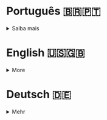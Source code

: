 # Português 🇧🇷🇵🇹

<details>
  <summary>
    Saiba mais
  </summary>
  
  # ft_printf
Projeto da [42](https://www.42lisboa.com) - Rank 1 - ft_printf

<details>
  <summary><strong>🏆 Meu desempenho</strong></summary><br />

  <img src="project-infos/desempenho.png"/>
</details>

## 📌 Habilidades

> Habilidades desenvolvidas:

- Utilização de ponteiros
- Noções de endereço de memória
- Noções de alocação e dealocação de memória
- Entendimento sobre as funções variadics
- Utilização de quantidades variáveis de parametros
- Reprodução da função printf

## ‍💻 Softwares necessários

- C compiler (clang)

## ⬇️ Compilando arquivos

```bash
	make #Compila todos as funções para a biblioteca 'libftprintf.a'.
	make all #Faz exatamente a mesma coisa que apenas 'make'.
	make libftprintf.a #Faz exatamente a mesma coisa que apenas 'make'.
	#PS: Todos os comandos listados acima criam a biblioteca, além de compilar as funções. 
```

## ⚡ Testando o projeto

```
	Para testar este projeto é necessário um arquivo de teste, pode utilizar um arquivo "main.c" como base e deve-se declarar a
	biblioteca (#include "path/ft_printf.h") no arquivo de teste.
```

## Time de desenvolvimento

> Projeto individual:

<table>
    <tr>
      <td>
        <img align="center" height="150px" width="150px" src="https://avatars.githubusercontent.com/u/67388710?v=4"/>
        <h4 align="center">Alê Rabelo</h4>
      </td>
    </tr>
  </table>

## 💬 Contatos

<div align="center" style="display: inline_block">
  <a href="https://rabeloguedes.github.io" target="_blank">
    <img height="28rem" src="https://img.shields.io/badge/my_portfolio-3fc337?style=for-the-badge" target="_blank">
  </a> 
  <a href="https://www.linkedin.com/in/al%C3%AA-emmanuel-rabelo-guedes/" target="_blank">
    <img height="28rem" src="https://img.shields.io/badge/LinkedIn-0077B5?style=for-the-badge&logo=linkedin&logoColor=white">
  </a> 
   <a href="mailto:rabeloguedes@proton.me">
     <img src="https://img.shields.io/badge/ProtonMail-8B89CC?style=for-the-badge&logo=protonmail&logoColor=white" target="_blank">
  </a>
</div>

</details>

# English 🇺🇸🇬🇧

<details>
  <summary>
    More
  </summary>
  
  # ft_printf
Project from [42](https://www.42lisboa.com/) - Rank 1 - ft_printf

<details>
  <summary><strong>🏆 My accomplishment</strong></summary><br />

  <img src="project-infos/desempenho.png"/>

</details>

## 📌 Skills

> Practiced skills:

- Usage of pointers
- Understanding of memory address
- Understanding of memory allocation and deallocation
- Understanding of variadic functions
- Usage of variable quantities of parameters
- Reproduction of the printf function


## ‍💻 Required Softwares

- C compiler (clang)

## ⬇️ Compiling files

```bash
	make #Compiles all the functions to the library 'libftprintf.a'.
	make all #Does exactly the same as just 'make'.
	make libftprintf.a #Does exactly the same as just 'make'.
	#PS: All the commands listed above create the library, besides compiling the functions.
```

## ⚡ Testing the project

```
	To test this project it is necessary a test file, you can use a file "main.c" as base and you must declare the library
	(#include "path/ft_printf.h") in the test file.
```

## Squad

> Single person project:

<table>
    <tr>
      <td>
        <img align="center" height="150px" width="150px" src="https://avatars.githubusercontent.com/u/67388710?v=4"/>
        <h4 align="center">Alê Rabelo</h4>
      </td>
    </tr>
  </table>

## 💬 Contact

<div align="center" style="display: inline_block">
  <a href="https://rabeloguedes.github.io" target="_blank">
    <img height="28rem" src="https://img.shields.io/badge/my_portfolio-3fc337?style=for-the-badge" target="_blank">
  </a> 
  <a href="https://www.linkedin.com/in/al%C3%AA-emmanuel-rabelo-guedes/" target="_blank">
    <img height="28rem" src="https://img.shields.io/badge/LinkedIn-0077B5?style=for-the-badge&logo=linkedin&logoColor=white">
  </a> 
   <a href="mailto:rabeloguedes@proton.me">
     <img src="https://img.shields.io/badge/ProtonMail-8B89CC?style=for-the-badge&logo=protonmail&logoColor=white" target="_blank">
  </a>
</div>

</details>

# Deutsch 🇩🇪

<details>
  <summary>
    Mehr
  </summary>
  
  # ft_printf
Projekt von [42](https://www.42lisboa.com/) - Rank 1 - ft_printf

<details>
  <summary><strong>🏆 Meine Leistung</strong></summary><br />

  <img src="project-infos/desempenho.png"/>
</details>

## 📌 Fähigkeiten

> Ausgeübte Fähigkeiten:

- Verwendung von Zeigern
- Verständnis der Speicheradresse
- Verständnis der Speicherzuweisung und -freigabe
- Verständnis von Variadic-Funktionen
- Verwendung variabler Mengen von Parametern
- Reproduktion der printf-Funktion

## ‍💻 Benötigte Software

- C compiler (clang)

## ⬇️ Dateien zusammenstellen

```bash
	make #Kompiliert alle Funktionen in die Bibliothek 'libftprintf.a'.
	make all #Macht genau das gleiche wie nur 'make'.
	make libftprintf.a #Macht genau das gleiche wie nur 'make'.
	#PS: Alle oben aufgeführten Befehle erstellen die Bibliothek und kompilieren die Funktionen.
```

## ⚡ Projekt Testing

```
	Um dieses Projekt zu testen, ist eine Testdatei erforderlich. Sie können eine Datei "main.c" als Basis verwenden und müssen die Bibliothek deklarieren
	(#include "path/ft_printf.h") in der Testdatei.
```

## Entwickungsteam

> Einzelperson Projekt:

  <table>
    <tr>
      <td>
        <img align="center" height="150px" width="150px" src="https://avatars.githubusercontent.com/u/67388710?v=4"/>
        <h4 align="center">Alê Rabelo</h4>
      </td>
  </table>

## 💬 Kontakt

<div align="center" style="display: inline_block">
  <a href="https://rabeloguedes.github.io" target="_blank">
    <img height="28rem" src="https://img.shields.io/badge/my_portfolio-3fc337?style=for-the-badge" target="_blank">
  </a> 
  <a href="https://www.linkedin.com/in/al%C3%AA-emmanuel-rabelo-guedes/" target="_blank">
    <img height="28rem" src="https://img.shields.io/badge/LinkedIn-0077B5?style=for-the-badge&logo=linkedin&logoColor=white">
  </a> 
   <a href="mailto:rabeloguedes@proton.me">
     <img src="https://img.shields.io/badge/ProtonMail-8B89CC?style=for-the-badge&logo=protonmail&logoColor=white" target="_blank">
  </a>
</div>

</details>
